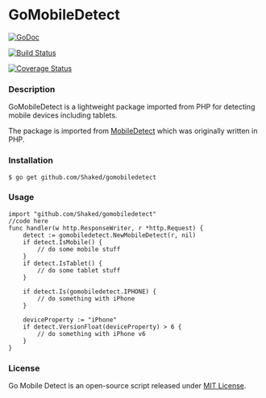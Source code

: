 GoMobileDetect
==============

[![GoDoc](https://godoc.org/github.com/Shaked/gomobiledetect?status.png)](https://godoc.org/github.com/Shaked/gomobiledetect)

[![Build Status](https://travis-ci.org/Shaked/gomobiledetect.png?branch=master)](https://travis-ci.org/Shaked/gomobiledetect)

[![Coverage Status](https://coveralls.io/repos/Shaked/gomobiledetect/badge.png)](https://coveralls.io/r/Shaked/gomobiledetect)

### Description

GoMobileDetect is a lightweight package imported from PHP for detecting mobile devices including tablets. 

The package is imported from [MobileDetect](http://www.mobiledetect.net) which was originally written in PHP.

### Installation 

    $ go get github.com/Shaked/gomobiledetect 

### Usage

    import "github.com/Shaked/gomobiledetect"
    //code here 
    func handler(w http.ResponseWriter, r *http.Request) {
        detect := gomobiledetect.NewMobileDetect(r, nil)
        if detect.IsMobile() { 
            // do some mobile stuff 
        }
        if detect.IsTablet() {
            // do some tablet stuff 
        }
        
        if detect.Is(gomobiledetect.IPHONE) { 
            // do something with iPhone
        }
        
        deviceProperty := "iPhone"
        if detect.VersionFloat(deviceProperty) > 6 { 
            // do something with iPhone v6 
        } 
    }

### License

Go Mobile Detect is an open-source script released under [MIT License](http://www.opensource.org/licenses/mit-license.php). 
